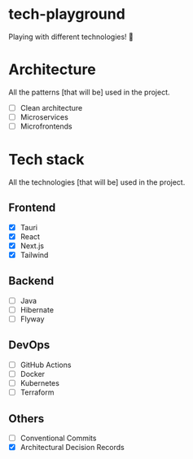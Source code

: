 # tech-playground

Playing with different technologies! :rocket:

# Architecture

All the patterns [that will be] used in the project.

- [ ] Clean architecture
- [ ] Microservices
- [ ] Microfrontends

# Tech stack

All the technologies [that will be] used in the project.

## Frontend

- [x] Tauri
- [x] React
- [x] Next.js
- [x] Tailwind

## Backend

- [ ] Java
- [ ] Hibernate
- [ ] Flyway

## DevOps

- [ ] GitHub Actions
- [ ] Docker
- [ ] Kubernetes
- [ ] Terraform

## Others

- [ ] Conventional Commits
- [x] Architectural Decision Records
